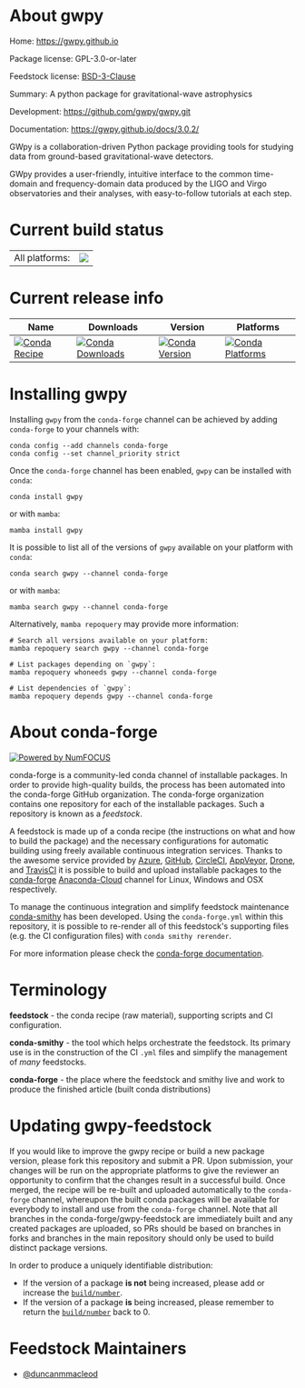 About gwpy
==========

Home: https://gwpy.github.io

Package license: GPL-3.0-or-later

Feedstock license: [BSD-3-Clause](https://github.com/conda-forge/gwpy-feedstock/blob/main/LICENSE.txt)

Summary: A python package for gravitational-wave astrophysics

Development: https://github.com/gwpy/gwpy.git

Documentation: https://gwpy.github.io/docs/3.0.2/

GWpy is a collaboration-driven Python package providing tools for
studying data from ground-based gravitational-wave detectors.

GWpy provides a user-friendly, intuitive interface to the common
time-domain and frequency-domain data produced by the LIGO and Virgo
observatories and their analyses, with easy-to-follow tutorials at each
step.


Current build status
====================


<table><tr><td>All platforms:</td>
    <td>
      <a href="https://dev.azure.com/conda-forge/feedstock-builds/_build/latest?definitionId=400&branchName=main">
        <img src="https://dev.azure.com/conda-forge/feedstock-builds/_apis/build/status/gwpy-feedstock?branchName=main">
      </a>
    </td>
  </tr>
</table>

Current release info
====================

| Name | Downloads | Version | Platforms |
| --- | --- | --- | --- |
| [![Conda Recipe](https://img.shields.io/badge/recipe-gwpy-green.svg)](https://anaconda.org/conda-forge/gwpy) | [![Conda Downloads](https://img.shields.io/conda/dn/conda-forge/gwpy.svg)](https://anaconda.org/conda-forge/gwpy) | [![Conda Version](https://img.shields.io/conda/vn/conda-forge/gwpy.svg)](https://anaconda.org/conda-forge/gwpy) | [![Conda Platforms](https://img.shields.io/conda/pn/conda-forge/gwpy.svg)](https://anaconda.org/conda-forge/gwpy) |

Installing gwpy
===============

Installing `gwpy` from the `conda-forge` channel can be achieved by adding `conda-forge` to your channels with:

```
conda config --add channels conda-forge
conda config --set channel_priority strict
```

Once the `conda-forge` channel has been enabled, `gwpy` can be installed with `conda`:

```
conda install gwpy
```

or with `mamba`:

```
mamba install gwpy
```

It is possible to list all of the versions of `gwpy` available on your platform with `conda`:

```
conda search gwpy --channel conda-forge
```

or with `mamba`:

```
mamba search gwpy --channel conda-forge
```

Alternatively, `mamba repoquery` may provide more information:

```
# Search all versions available on your platform:
mamba repoquery search gwpy --channel conda-forge

# List packages depending on `gwpy`:
mamba repoquery whoneeds gwpy --channel conda-forge

# List dependencies of `gwpy`:
mamba repoquery depends gwpy --channel conda-forge
```


About conda-forge
=================

[![Powered by
NumFOCUS](https://img.shields.io/badge/powered%20by-NumFOCUS-orange.svg?style=flat&colorA=E1523D&colorB=007D8A)](https://numfocus.org)

conda-forge is a community-led conda channel of installable packages.
In order to provide high-quality builds, the process has been automated into the
conda-forge GitHub organization. The conda-forge organization contains one repository
for each of the installable packages. Such a repository is known as a *feedstock*.

A feedstock is made up of a conda recipe (the instructions on what and how to build
the package) and the necessary configurations for automatic building using freely
available continuous integration services. Thanks to the awesome service provided by
[Azure](https://azure.microsoft.com/en-us/services/devops/), [GitHub](https://github.com/),
[CircleCI](https://circleci.com/), [AppVeyor](https://www.appveyor.com/),
[Drone](https://cloud.drone.io/welcome), and [TravisCI](https://travis-ci.com/)
it is possible to build and upload installable packages to the
[conda-forge](https://anaconda.org/conda-forge) [Anaconda-Cloud](https://anaconda.org/)
channel for Linux, Windows and OSX respectively.

To manage the continuous integration and simplify feedstock maintenance
[conda-smithy](https://github.com/conda-forge/conda-smithy) has been developed.
Using the ``conda-forge.yml`` within this repository, it is possible to re-render all of
this feedstock's supporting files (e.g. the CI configuration files) with ``conda smithy rerender``.

For more information please check the [conda-forge documentation](https://conda-forge.org/docs/).

Terminology
===========

**feedstock** - the conda recipe (raw material), supporting scripts and CI configuration.

**conda-smithy** - the tool which helps orchestrate the feedstock.
                   Its primary use is in the construction of the CI ``.yml`` files
                   and simplify the management of *many* feedstocks.

**conda-forge** - the place where the feedstock and smithy live and work to
                  produce the finished article (built conda distributions)


Updating gwpy-feedstock
=======================

If you would like to improve the gwpy recipe or build a new
package version, please fork this repository and submit a PR. Upon submission,
your changes will be run on the appropriate platforms to give the reviewer an
opportunity to confirm that the changes result in a successful build. Once
merged, the recipe will be re-built and uploaded automatically to the
`conda-forge` channel, whereupon the built conda packages will be available for
everybody to install and use from the `conda-forge` channel.
Note that all branches in the conda-forge/gwpy-feedstock are
immediately built and any created packages are uploaded, so PRs should be based
on branches in forks and branches in the main repository should only be used to
build distinct package versions.

In order to produce a uniquely identifiable distribution:
 * If the version of a package **is not** being increased, please add or increase
   the [``build/number``](https://docs.conda.io/projects/conda-build/en/latest/resources/define-metadata.html#build-number-and-string).
 * If the version of a package **is** being increased, please remember to return
   the [``build/number``](https://docs.conda.io/projects/conda-build/en/latest/resources/define-metadata.html#build-number-and-string)
   back to 0.

Feedstock Maintainers
=====================

* [@duncanmmacleod](https://github.com/duncanmmacleod/)

